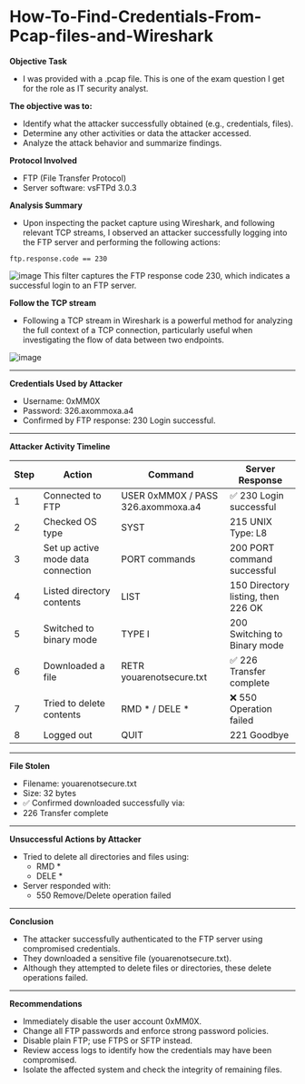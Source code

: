 # How-To-Find-Credentials-From-Pcap-files-and-Wireshark

**Objective Task**
  - I was provided with a .pcap file. This is one of the exam question I get for the role as IT security analyst.
 
**The objective was to:**
  - Identify what the attacker successfully obtained (e.g., credentials, files).
  - Determine any other activities or data the attacker accessed.
  - Analyze the attack behavior and summarize findings.
 
**Protocol Involved**
  - FTP (File Transfer Protocol)
  - Server software: vsFTPd 3.0.3
 
**Analysis Summary**
  - Upon inspecting the packet capture using Wireshark, and following relevant TCP streams, I observed an attacker successfully logging into the FTP server and performing the following actions:
 
`ftp.response.code == 230`

![image](https://github.com/user-attachments/assets/e73212d2-4992-4d17-b8a3-daa45512d9ed)
This filter captures the FTP response code 230, which indicates a successful login to an FTP server.

**Follow the TCP stream**
  - Following a TCP stream in Wireshark is a powerful method for analyzing the full context of a TCP connection, particularly useful when investigating the flow of data between two endpoints. 

![image](https://github.com/user-attachments/assets/5a55d49e-cd04-4ddc-a165-ec8b780db273)

---- 
**Credentials Used by Attacker**
  - Username: 0xMM0X
  - Password: 326.axommoxa.a4
  - Confirmed by FTP response: 230 Login successful.
---- 
**Attacker Activity Timeline**

| Step | Action | Command | Server Response | 
|------|--------|---------|-----------------|
| 1 | Connected to FTP | USER 0xMM0X / PASS 326.axommoxa.a4 |✅ 230 Login successful|
| 2 | Checked OS type | SYST | 215 UNIX Type: L8 |
| 3 | Set up active mode data connection | PORT commands |200 PORT command successful|
|4|Listed directory contents|LIST|150 Directory listing, then 226 OK|
|5|Switched to binary mode|TYPE I|200 Switching to Binary mode|
|6|Downloaded a file|RETR youarenotsecure.txt|✅ 226 Transfer complete|
|7|Tried to delete contents|RMD * / DELE *|❌ 550 Operation failed|
|8|Logged out|QUIT|221 Goodbye|

---- 
**File Stolen**
  - Filename: youarenotsecure.txt
  - Size: 32 bytes
  - ✅ Confirmed downloaded successfully via:
  - 226 Transfer complete
---- 
**Unsuccessful Actions by Attacker**
  - Tried to delete all directories and files using:
    - RMD *
    - DELE *
  - Server responded with:
    - 550 Remove/Delete operation failed
----
**Conclusion**
  - The attacker successfully authenticated to the FTP server using compromised credentials.
  - They downloaded a sensitive file (youarenotsecure.txt).
  - Although they attempted to delete files or directories, these delete operations failed.
----
**Recommendations**
  - Immediately disable the user account 0xMM0X.
  - Change all FTP passwords and enforce strong password policies.
  - Disable plain FTP; use FTPS or SFTP instead.
  - Review access logs to identify how the credentials may have been compromised.
  - Isolate the affected system and check the integrity of remaining files.
